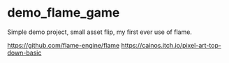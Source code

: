 # demo_flame_game

Simple demo project, small asset flip, my first ever use of flame.

https://github.com/flame-engine/flame
https://cainos.itch.io/pixel-art-top-down-basic